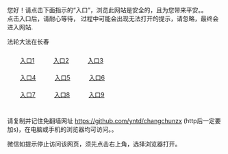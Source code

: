 您好！请点击下面指示的“入口”，浏览此网站是安全的，且为您带来平安。。 <br/>
点击入口后，请耐心等待， 过程中可能会出现无法打开的提示，请忽略，最终会进入网站. </br>

法轮大法在长春<br/>
<div style="padding:10px"><a style="margin:20px" target="_blank" href="https://d29wrmacyglp69.cloudfront.net/2Qpsp?pbsgbj" id="ccLink1" rel="nofollow">入口1</a> <a target="_blank" style="margin:20px" href="https://d1zl3kvk4gos9z.cloudfront.net/2Qpsp?htofyp" id="ccLink2" rel="nofollow">入口2</a> <a style="margin:20px" target="_blank" href="https://d10b5wv4zkzup6.cloudfront.net/2Qpsp?lwuiamzi" id="ccLink3" rel="nofollow">入口3</a></div>

<div style="padding:10px" ><a style="margin:20px" target="_blank" href="https://d29wrmacyglp69.cloudfront.net/2Qpsp?pbsgbj" id="ccLink4" rel="nofollow">入口4</a> <a style="margin:20px" href="https://d1zl3kvk4gos9z.cloudfront.net/2Qpsp?htofyp" target="_blank" id="ccLink5" rel="nofollow">入口5</a> <a style="margin:20px" href="https://d10b5wv4zkzup6.cloudfront.net/2Qpsp?lwuiamzi" target="_blank" id="ccLink6" rel="nofollow">入口6</a></div>

<div style="padding:10px"><a style="margin:20px" target="_blank" href="https://d29wrmacyglp69.cloudfront.net/2Qpsp?pbsgbj" id="ccLink7" rel="nofollow">入口7</a> <a style="margin:20px" href="https://d1zl3kvk4gos9z.cloudfront.net/2Qpsp?htofyp" target="_blank" id="ccLink8" rel="nofollow">入口8</a> <a style="margin:20px" target="_blank" href="https://d10b5wv4zkzup6.cloudfront.net/2Qpsp?lwuiamzi" id="ccLink9" rel="nofollow">入口9</a></div>

<br/>



请复制并记住免翻墙网址 https://github.com/yntd/changchunzx (http后一定要加s)，在电脑或手机的浏览器均可访问。。<br/>

微信如提示停止访问该网页，须先点击右上角，选择浏览器打开。
